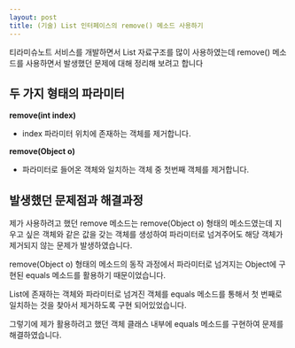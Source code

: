 ```yaml
---
layout: post
title: (기술) List 인터페이스의 remove() 메소드 사용하기
---
```


티라미슈노트 서비스를 개발하면서 List 자료구조를 많이 사용하였는데 remove() 메소드를 사용하면서 발생했던 문제에 대해 정리해 보려고 합니다

두 가지 형태의 파라미터
---

<strong>remove(int index)</strong>

 - index 파라미터 위치에 존재하는 객체를 제거합니다.

<strong>remove(Object o)</strong>

 - 파라미터로 들어온 객체와 일치하는 객체 중 첫번째 객체를 제거합니다.

발생했던 문제점과 해결과정
---

제가 사용하려고 했던 remove 메소드는 remove(Object o) 형태의 메소드였는데 지우고 싶은 객체와 같은 값을 갖는 객체를 생성하여 파라미터로 넘겨주어도 해당 객체가 제거되지 않는 문제가 발생하였습니다.

remove(Object o) 형태의 메소드의 동작 과정에서 파라미터로 넘겨지는 Object에 구현된 equals 메소드를 활용하기 때문이었습니다. 

List에 존재하는 객체와 파라미터로 넘겨진 객체를 equals 메소드를 통해서 첫 번째로 일치하는 것을 찾아서 제거하도록 구현 되어있었습니다.

그렇기에 제가 활용하려고 했던 객체 클래스 내부에 equals 메소드를 구현하여 문제를 해결하였습니다.
